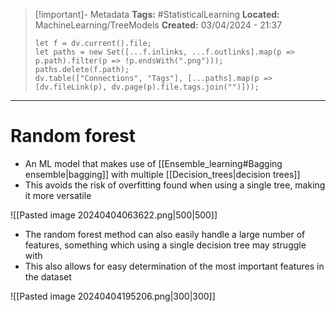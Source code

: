 > [!important]- Metadata
> **Tags:** #StatisticalLearning 
> **Located:** MachineLearning/TreeModels
> **Created:** 03/04/2024 - 21:37
> ```dataviewjs
> let f = dv.current().file;
> let paths = new Set([...f.inlinks, ...f.outlinks].map(p => p.path).filter(p => !p.endsWith(".png")));
> paths.delete(f.path);
> dv.table(["Connections", "Tags"], [...paths].map(p => [dv.fileLink(p), dv.page(p).file.tags.join("")]));
> ```

___
# Random forest
- An ML model that makes use of [[Ensemble_learning#Bagging ensemble|bagging]] with multiple [[Decision_trees|decision trees]] 
- This avoids the risk of overfitting found when using a single tree, making it more versatile 


![[Pasted image 20240404063622.png|500|500]]

- The random forest method can also easily handle a large number of features, something which using a single decision tree may struggle with 
-  This also allows for easy determination of the most important features in the dataset

![[Pasted image 20240404195206.png|300|300]]